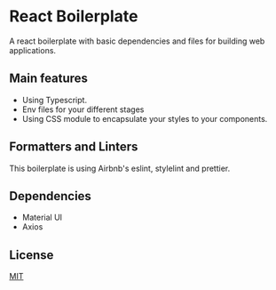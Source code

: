 # React Boilerplate

A react boilerplate with basic dependencies and files for building web applications.

## Main features

- Using Typescript.
- Env files for your different stages
- Using CSS module to encapsulate your styles to your components.

## Formatters and Linters

This boilerplate is using Airbnb's eslint, stylelint and prettier.

## Dependencies

- Material UI
- Axios

## License

[MIT](https://choosealicense.com/licenses/mit/)
